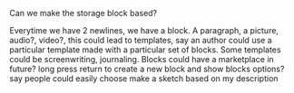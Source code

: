 Can we make the storage block based?

Everytime we have 2 newlines, we have a block. A paragraph, a picture, audio?, video?, this could lead to templates, say an author could use a particular template made with a particular set of blocks. Some templates could be screenwriting, journaling. Blocks could have a marketplace in future? long press return to create a new block and show blocks options? say people could easily choose make a sketch based on my description

